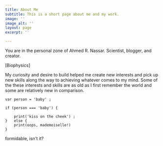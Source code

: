 ```yaml
---
title: About Me
subtitle: This is a short page about me and my work.
image: ''
image_alt: ''
layout: page
excerpt: ''

---
```

You are in the personal zone of Ahmed R. Nassar. Scientist, blogger, and creator.

\[Biophysics\]

My curiosity and desire to build helped me create new interests and pick up new skills along the way to achieving whatever comes to my mind. Some of the these interests and skills are as old as I first remember the world and some are relatively new in comparison.

    var person = 'baby' ;
    
    if (person === 'baby') {
       
        print('kiss on the cheek') ; 
    }   else {
        print(oops, mademoiselle!)
    }

formidable, isn't it?